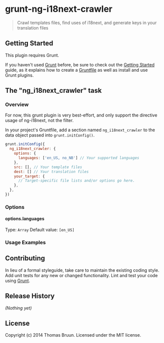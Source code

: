 # grunt-ng-i18next-crawler

> Crawl templates files, find uses of i18next, and generate keys in your translation files

## Getting Started
This plugin requires Grunt.

If you haven't used [Grunt](http://gruntjs.com/) before, be sure to check out the [Getting Started](http://gruntjs.com/getting-started) guide, as it explains how to create a [Gruntfile](http://gruntjs.com/sample-gruntfile) as well as install and use Grunt plugins. 

<!-- Once you're familiar with that process, you may install this plugin with this command:

```shell
npm install grunt-ng-i18next-crawler --save-dev
```

Once the plugin has been installed, it may be enabled inside your Gruntfile with this line of JavaScript:

```js
grunt.loadNpmTasks('grunt-ng-i18next-crawler');
```
 -->
## The "ng_i18next_crawler" task

### Overview
For now, this grunt plugin is very best-effort, and only support the directive usage of ng-i18next, not the filter.

In your project's Gruntfile, add a section named `ng_i18next_crawler` to the data object passed into `grunt.initConfig()`.

```js
grunt.initConfig({
  ng_i18next_crawler: {
    options: {
      languages: ['en_US, no_NB'] // Your supported languages
    },
    src: [], // Your template files
    dest: [] // Your translation files
    your_target: {
      // Target-specific file lists and/or options go here.
    },
  },
})
```

### Options

#### options.languages
Type: `Array`
Default value: `[en_US]`


### Usage Examples


## Contributing
In lieu of a formal styleguide, take care to maintain the existing coding style. Add unit tests for any new or changed functionality. Lint and test your code using [Grunt](http://gruntjs.com/).

## Release History
_(Nothing yet)_

## License
Copyright (c) 2014 Thomas Bruun. Licensed under the MIT license.
